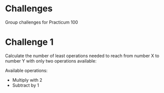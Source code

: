 # Challenges
 Group challenges for Practicum 100

# Challenge 1 
Calculate the number of least operations needed to reach from number X to number Y with only two operations available:
 
 Available operations:
- Multiply with 2
- Subtract by 1
